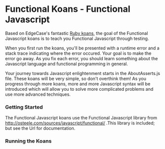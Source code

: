 # Functional Koans - Functional Javascript #

Based on EdgeCase's fantastic [Ruby koans](http://github.com/edgecase/ruby_koans),
the goal of the Functional Javascript koans is to teach you Functional Javascript through testing.

When you first run the koans, you'll be presented with a runtime error and a
stack trace indicating where the error occured. Your goal is to make the
error go away. As you fix each error, you should learn something about
the Javascript language and functional programming in general.

Your journey towards Javascript enlightenment starts in the AboutAsserts.js file. These
koans will be very simple, so don't overthink them! As you progress through
more koans, more and more Javascript syntax will be introduced which will allow
you to solve more complicated problems and use more advanced techniques.


### Getting Started

The Functional Javascript koans use the Functional Javascript library from http://osteele.com/sources/javascript/functional/ .This library is included; but see the Url for documentation.

### Running the Koans


